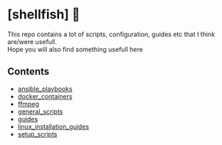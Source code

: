 # [shellfish] 🐚
This repo contains a lot of scripts, configuration, guides etc that I think are/were usefull. 
<br/>Hope you will also find something usefull here

## Contents
- [ansible_playbooks](ansible_playbooks)
- [docker_containers](docker_containers)
- [ffmpeg](ffmpeg)
- [general_scripts](general_scripts)
- [guides](guides)
- [linux_installation_guides](linux_installation_guides)
- [setup_scripts](setup_scripts)

